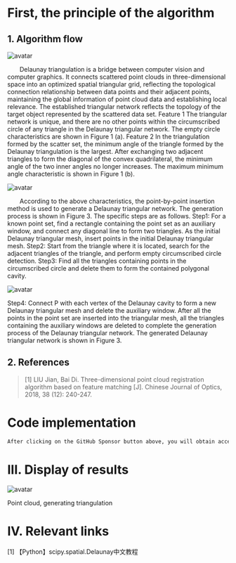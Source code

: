 #  First, the principle of the algorithm 

##  1. Algorithm flow 

 ![avatar]( fb64df3973984b36ae684a4cca16a0ed.png) 

   Delaunay triangulation is a bridge between computer vision and computer graphics. It connects scattered point clouds in three-dimensional space into an optimized spatial triangular grid, reflecting the topological connection relationship between data points and their adjacent points, maintaining the global information of point cloud data and establishing local relevance. The established triangular network reflects the topology of the target object represented by the scattered data set. Feature 1 The triangular network is unique, and there are no other points within the circumscribed circle of any triangle in the Delaunay triangular network. The empty circle characteristics are shown in Figure 1 (a). Feature 2 In the triangulation formed by the scatter set, the minimum angle of the triangle formed by the Delaunay triangulation is the largest. After exchanging two adjacent triangles to form the diagonal of the convex quadrilateral, the minimum angle of the two inner angles no longer increases. The maximum minimum angle characteristic is shown in Figure 1 (b).  

 ![avatar]( 38f7c763012841e5ae741488e1d88bf7.jpg) 

   According to the above characteristics, the point-by-point insertion method is used to generate a Delaunay triangular network. The generation process is shown in Figure 3. The specific steps are as follows. Step1: For a known point set, find a rectangle containing the point set as an auxiliary window, and connect any diagonal line to form two triangles. As the initial Delaunay triangular mesh, insert points in the initial Delaunay triangular mesh. Step2: Start from the triangle where it is located, search for the adjacent triangles of the triangle, and perform empty circumscribed circle detection. Step3: Find all the triangles containing points in the circumscribed circle and delete them to form the contained polygonal cavity.  

 ![avatar]( 6870e64d061749d2a244e7b3a6044b51.jpg) 

 Step4: Connect P with each vertex of the Delaunay cavity to form a new Delaunay triangular mesh and delete the auxiliary window. After all the points in the point set are inserted into the triangular mesh, all the triangles containing the auxiliary windows are deleted to complete the generation process of the Delaunay triangular network. The generated Delaunay triangular network is shown in Figure 3.  

##  2. References 

>  [1] LIU Jian, Bai Di. Three-dimensional point cloud registration algorithm based on feature matching [J]. Chinese Journal of Optics, 2018, 38 (12): 240-247. 

#  Code implementation 

  ```python  
After clicking on the GitHub Sponsor button above, you will obtain access permissions to my private code repository ( https://github.com/slowlon/my_code_bar ) to view this blog code. By searching the code number of this blog, you can find the code you need, code number is: 2024020309574419258
  ```  
#  III. Display of results 

 ![avatar]( 35a966e742a042178b44f9aa47c8ac7a.png) 

 Point cloud, generating triangulation  

#  IV. Relevant links 

 [1] 【Python】scipy.spatial.Delaunay中文教程 

